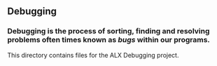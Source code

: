 ## Debugging

### Debugging is the process of sorting, finding and resolving problems often times known as <em>bugs</em> within our programs.
This directory contains files for the ALX Debugging project.
